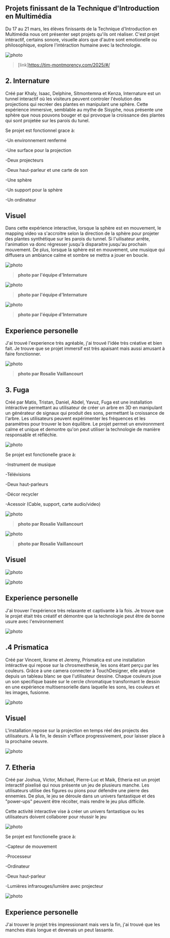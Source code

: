 ## Projets finissant de la Technique d'Introduction en Multimédia ##

Du 17 au 21 mars, les élèves finissants de la Technique d'Introduction en Multimédia nous ont présenter sept projets qu'ils ont réaliser. C'est projet intéractif, certains sonore, visuelle alors que d'autre sont emotionelle ou philosophique, explore l'intéraction humaine avec la technologie. 

![photo](media/carte.png)

>[link]https://tim-montmorency.com/2025/#/

## 2. Internature ##

Créé par Khaly, Isaac, Delphine, Sitmontemna et Kenza, Internature est un tunnel interactif où les visiteurs peuvent controler l'évolution des projections qui recréer des plantes en manipulant une sphère. Cette expérience immersive, semblable au mythe de Sisyphe, nous présente une sphère que nous pouvons bouger et qui provoque la croissance des plantes qui sont projetée sur les parois du tunel. 

Se projet est fonctionnel grace à:

-Un environnement renfermé

-Une surface pour la projection

-Deux projecteurs

-Deux haut-parleur et une carte de son

-Une sphère

-Un support pour la sphère

-Un ordinateur

## Visuel ##

Dans cette expérience interactive, lorsque la sphère est en mouvement, le mapping video va s'accroitre selon la direction de la sphère pour projeter des plantes synthétique sur les parois du tunnel. Si l'uilisateur arrête, l'animation va donc régresser jusqu'à disparaitre jusqu'au prochain mouvement. De plus, lorsque la sphère est en mouvement, une musique qui diffusera un ambiance calme et sombre se mettra a jouer en boucle.

![photo](media/plantation_studio.jpg)

>**photo par l'équipe d'Internature**

![photo](media/plantation_sphere.jpg)

>**photo par l'équipe d'Internature**

![photo](media/plantation_serre_3d.jpg)

>**photo par l'équipe d'Internature**

## Experience personelle ##

J'ai trouvé l'experience très agréable, j'ai trouvé l'idée très créative et bien fait. Je trouve que se projet immersif est très apaisant mais aussi amusant à faire fonctionner.

![photo](media/tyler_plantation.jpg)

>**photo par Rosalie Vaillancourt** 

## 3. Fuga ##

Créé par Matis, Tristan, Daniel, Abdel, Yavuz, Fuga est une installation intéractive permettant au utilisateur de créer un arbre en 3D en manipulant un générateur de signaux qui produit des sons, permettant la croissance de l'arbre. Les utilisateurs peuvent expérimenter les fréquences et les paramètres pour trouver le bon équilibre. Le projet permet un environnment calme et unique et demontre qu'on peut utiliser la technologie de manière responsable et réfléchie. 

![photo](media/fuga.jpg)

Se projet est fonctionelle grace à:

-Instrument de musique

-Télévisions

-Deux haut-parleurs

-Décor recycler

-Acessoir (Cable, support, carte audio/video)

![photo](media/fuga_plaque.jpg)

>**photo par Rosalie Vaillancourt** 

![photo](media/fuga_parametre.jpg)

>**photo par Rosalie Vaillancourt** 

## Visuel ##

![photo](media/plantation-side.png)

![photo](media/fuga-face.png)

## Experience personelle ##

J'ai trouver l'expérience très relaxante et captivante à la fois. Je trouve que le projet était très créatif et démontre que la technologie peut être de bonne usure avec l'environnement

![photo](media/fuga_2.jpg)

## .4 Prismatica ##

Créé par Vincent, Ikrame et Jeremy, Prismatica est une installation intéractive qui repose sur la chrosmesthesie, les sons étant perçu par les couleurs. Grâce à une camera connecter à TouchDesigner, elle analyse depuis un tableau blanc se que l'utilisateur dessine. Chaque couleurs joue un son specifique basée sur le cercle chromatique transformant le dessin en une expérience multisensorielle dans laquelle les sons, les couleurs et les images, fusionne.

![photo](media/prisma_sombre.jpg)

## Visuel ##

L'installation repose sur la projection en temps réel des projects des utilisateurs. À la fin, le dessin s'efface progressivement, pour laisser place à la prochaine oeuvre.

![photo](media/prisma_sombre.jpg)

## 7. Etheria ##

Créé par Joshua, Victor, Michael, Pierre-Luc et Maik, Etheria est un projet interactif pixelisé qui nous présente un jeu de plusieurs manche. Les utilisateurs utilise des figures ou pions pour défendre une pierre des ennemies. De plus, le jeu se déroule dans un univers fantastique et des "power-ups" peuvent être récolter, mais rendre le jeu plus difficile.

Cette activité interactive vise à créer un univers fantastique ou les utilisateurs doivent collaborer pour réussir le jeu

![photo](media/jeu_table.jpg)

Se projet est fonctionelle grace à:

-Capteur de mouvement

-Processeur

-Ordinateur

-Deux haut-parleur

-Lumières infrarouges/lumière avec projecteur

![photo](media/jeu_fonctionnement.jpg)

## Experience personelle ##

J'ai trouver le projet très impressionant mais vers la fin, j'ai trouvé que les manches étais longue et devenais un peut lassante.
